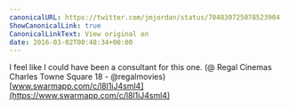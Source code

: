 ```yaml
---
canonicalURL: https://twitter.com/jmjordan/status/704830725078523904
ShowCanonicalLink: true
CanonicalLinkText: View original on
date: 2016-03-02T00:48:34+00:00
---
```

I feel like I could have been a consultant for this one. (@ Regal Cinemas Charles Towne Square 18 - @regalmovies) [www.swarmapp.com/c/l8l1iJ4sml4](https://www.swarmapp.com/c/l8l1iJ4sml4)
